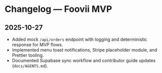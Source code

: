 # Changelog — Foovii MVP

## 2025-10-27

- Added mock `/api/orders` endpoint with logging and deterministic response for MVP flows.
- Implemented menu toast notifications, Stripe placeholder module, and Prettier tooling.
- Documented Supabase sync workflow and contributor guide updates (`docs/AGENTS.md`).
